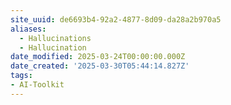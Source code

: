 ```yaml
---
site_uuid: de6693b4-92a2-4877-8d09-da28a2b970a5
aliases:
  - Hallucinations
  - Hallucination
date_modified: 2025-03-24T00:00:00.000Z
date_created: '2025-03-30T05:44:14.827Z'
tags:
- AI-Toolkit
---
```




